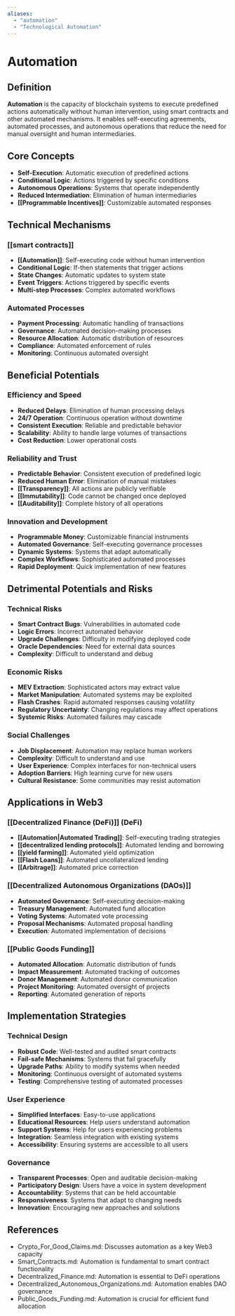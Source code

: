```yaml
---
aliases:
  - "automation"
  - "Technological Automation"
---
```


# Automation

## Definition

**Automation** is the capacity of blockchain systems to execute predefined actions automatically without human intervention, using smart contracts and other automated mechanisms. It enables self-executing agreements, automated processes, and autonomous operations that reduce the need for manual oversight and human intermediaries.

## Core Concepts

- **Self-Execution**: Automatic execution of predefined actions
- **Conditional Logic**: Actions triggered by specific conditions
- **Autonomous Operations**: Systems that operate independently
- **Reduced Intermediation**: Elimination of human intermediaries
- **[[Programmable Incentives]]**: Customizable automated responses

## Technical Mechanisms

### [[smart contracts]]
- **[[Automation]]**: Self-executing code without human intervention
- **Conditional Logic**: If-then statements that trigger actions
- **State Changes**: Automatic updates to system state
- **Event Triggers**: Actions triggered by specific events
- **Multi-step Processes**: Complex automated workflows

### Automated Processes
- **Payment Processing**: Automatic handling of transactions
- **Governance**: Automated decision-making processes
- **Resource Allocation**: Automatic distribution of resources
- **Compliance**: Automated enforcement of rules
- **Monitoring**: Continuous automated oversight

## Beneficial Potentials

### Efficiency and Speed
- **Reduced Delays**: Elimination of human processing delays
- **24/7 Operation**: Continuous operation without downtime
- **Consistent Execution**: Reliable and predictable behavior
- **Scalability**: Ability to handle large volumes of transactions
- **Cost Reduction**: Lower operational costs

### Reliability and Trust
- **Predictable Behavior**: Consistent execution of predefined logic
- **Reduced Human Error**: Elimination of manual mistakes
- **[[Transparency]]**: All actions are publicly verifiable
- **[[Immutability]]**: Code cannot be changed once deployed
- **[[Auditability]]**: Complete history of all operations

### Innovation and Development
- **Programmable Money**: Customizable financial instruments
- **Automated Governance**: Self-executing governance processes
- **Dynamic Systems**: Systems that adapt automatically
- **Complex Workflows**: Sophisticated automated processes
- **Rapid Deployment**: Quick implementation of new features

## Detrimental Potentials and Risks

### Technical Risks
- **Smart Contract Bugs**: Vulnerabilities in automated code
- **Logic Errors**: Incorrect automated behavior
- **Upgrade Challenges**: Difficulty in modifying deployed code
- **Oracle Dependencies**: Need for external data sources
- **Complexity**: Difficult to understand and debug

### Economic Risks
- **MEV Extraction**: Sophisticated actors may extract value
- **Market Manipulation**: Automated systems may be exploited
- **Flash Crashes**: Rapid automated responses causing volatility
- **Regulatory Uncertainty**: Changing regulations may affect operations
- **Systemic Risks**: Automated failures may cascade

### Social Challenges
- **Job Displacement**: Automation may replace human workers
- **Complexity**: Difficult to understand and use
- **User Experience**: Complex interfaces for non-technical users
- **Adoption Barriers**: High learning curve for new users
- **Cultural Resistance**: Some communities may resist automation

## Applications in Web3

### [[Decentralized Finance (DeFi)]] (DeFi)
- **[[Automation|Automated Trading]]**: Self-executing trading strategies
- **[[decentralized lending protocols]]**: Automated lending and borrowing
- **[[yield farming]]**: Automated yield optimization
- **[[Flash Loans]]**: Automated uncollateralized lending
- **[[Arbitrage]]**: Automated price correction

### [[Decentralized Autonomous Organizations (DAOs)]]
- **Automated Governance**: Self-executing decision-making
- **Treasury Management**: Automated fund allocation
- **Voting Systems**: Automated vote processing
- **Proposal Mechanisms**: Automated proposal handling
- **Execution**: Automated implementation of decisions

### [[Public Goods Funding]]
- **Automated Allocation**: Automatic distribution of funds
- **Impact Measurement**: Automated tracking of outcomes
- **Donor Management**: Automated donor communication
- **Project Monitoring**: Automated oversight of projects
- **Reporting**: Automated generation of reports

## Implementation Strategies

### Technical Design
- **Robust Code**: Well-tested and audited smart contracts
- **Fail-safe Mechanisms**: Systems that fail gracefully
- **Upgrade Paths**: Ability to modify systems when needed
- **Monitoring**: Continuous oversight of automated systems
- **Testing**: Comprehensive testing of automated processes

### User Experience
- **Simplified Interfaces**: Easy-to-use applications
- **Educational Resources**: Help users understand automation
- **Support Systems**: Help for users experiencing problems
- **Integration**: Seamless integration with existing systems
- **Accessibility**: Ensuring systems are accessible to all users

### Governance
- **Transparent Processes**: Open and auditable decision-making
- **Participatory Design**: Users have a voice in system development
- **Accountability**: Systems that can be held accountable
- **Responsiveness**: Systems that adapt to changing needs
- **Innovation**: Encouraging new approaches and solutions

## References
- Crypto_For_Good_Claims.md: Discusses automation as a key Web3 capacity
- Smart_Contracts.md: Automation is fundamental to smart contract functionality
- Decentralized_Finance.md: Automation is essential to DeFi operations
- Decentralized_Autonomous_Organizations.md: Automation enables DAO governance
- Public_Goods_Funding.md: Automation is crucial for efficient fund allocation
